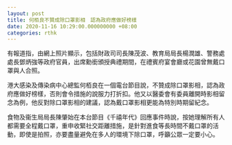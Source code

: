 ```yaml
---
layout: post
title: 何栢良不贊成除口罩影相　認為政府應做好榜樣
date: 2020-11-16 10:29:00.000000000 +08:00
categories: rthk
---
```


有報道指，由網上照片顯示，包括財政司司長陳茂波、教育局局長楊潤雄、警務處處長鄧炳強等政府官員，出席勳銜頒授典禮期間，在禮賓府宴會廳或花園曾無戴口罩與人合照。

港大感染及傳染病中心總監何栢良在一個電台節目說，不贊成除口罩影相，認為政府應做好榜樣，否則會令措施的說服力打折扣。他又以醫委會有委員離開時影相留念為例，他反對除口罩影相的建議，認為戴口罩影相更能為特別時期留紀念。

食物及衞生局局長陳肇始在本台節目《千禧年代》回應事件時說，按她理解所有人都需要全程戴口罩，重申收緊社交距離措施，是針對進食等長時間不戴口罩的活動，即使是拍照，亦要盡量避免在多人的環境下除口罩，呼籲公眾一定要小心。
